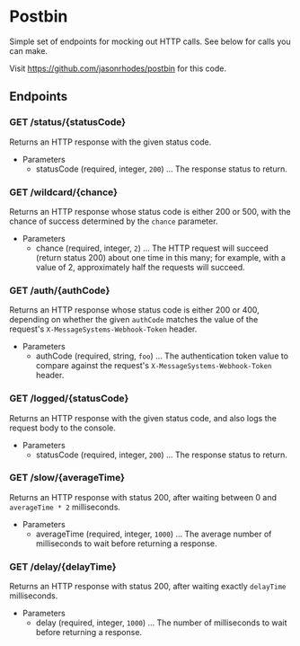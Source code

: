 # Postbin

Simple set of endpoints for mocking out HTTP calls. See below for calls you can make.

Visit https://github.com/jasonrhodes/postbin for this code.

## Endpoints

### GET /status/{statusCode}

Returns an HTTP response with the given status code.

- Parameters
  - statusCode (required, integer, `200`) ... The response status to return.

### GET /wildcard/{chance}

Returns an HTTP response whose status code is either 200 or 500, with the chance of success determined by the `chance` parameter.

- Parameters
  - chance (required, integer, `2`) ... The HTTP request will succeed (return status 200) about one time in this many; for example, with a value of 2, approximately half the requests will succeed.

### GET /auth/{authCode}

Returns an HTTP response whose status code is either 200 or 400, depending on whether the given `authCode` matches the value of the request's `X-MessageSystems-Webhook-Token` header.

- Parameters
  - authCode (required, string, `foo`) ... The authentication token value to compare against the request's `X-MessageSystems-Webhook-Token` header.

### GET /logged/{statusCode}

Returns an HTTP response with the given status code, and also logs the request body to the console.

- Parameters
  - statusCode (required, integer, `200`) ... The response status to return.

### GET /slow/{averageTime}

Returns an HTTP response with status 200, after waiting between 0 and `averageTime * 2` milliseconds.

- Parameters
  - averageTime (required, integer, `1000`) ... The average number of milliseconds to wait before returning a response.

### GET /delay/{delayTime}

Returns an HTTP response with status 200, after waiting exactly `delayTime` milliseconds.

- Parameters
  - delay (required, integer, `1000`) ... The number of milliseconds to wait before returning a response.
